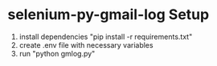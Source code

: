 # selenium-py-gmail-log Setup

1. install dependencies "pip install -r requirements.txt"
2. create .env file with necessary variables
3. run "python gmlog.py"
